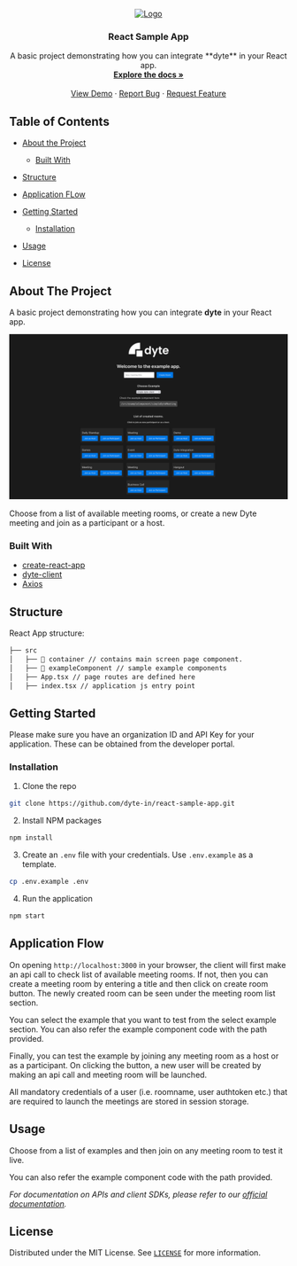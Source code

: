 <!-- PROJECT LOGO -->
<p align="center">
  <a href="https://dyte.io">
    <img src="https://dyte-uploads.s3.ap-south-1.amazonaws.com/dyte-logo-dark.svg" alt="Logo" height="40">
  </a>

  <h3 align="center">React Sample App</h3>

  <p align="center">
    A basic project demonstrating how you can integrate **dyte** in your React app.
    <br />
    <a href="https://docs.dyte.io"><strong>Explore the docs »</strong></a>
    <br />
    <br />
    <a href="https://dyte-react-sample.netlify.app">View Demo</a>
    ·
    <a href="https://github.com/dyte-in/react-sample-app/issues">Report Bug</a>
    ·
    <a href="https://github.com/dyte-in/react-sample-app/issues">Request Feature</a>
  </p>
</p>

<!-- TABLE OF CONTENTS -->

## Table of Contents

- [About the Project](#about-the-project)
  - [Built With](#built-with)
- [Structure](#structure)
- [Application FLow](#application-flow)
- [Getting Started](#getting-started)
  - [Installation](#installation)
- [Usage](#usage)

- [License](#license)

<!-- ABOUT THE PROJECT -->

## About The Project

A basic project demonstrating how you can integrate **dyte** in your React app.

![very-basic](docs/site.png)

Choose from a list of available meeting rooms, or create a new Dyte meeting and join as a participant or a host.

### Built With

- [create-react-app](https://github.com/facebook/create-react-app)
- [dyte-client](https://www.npmjs.com/package/dyte-client)
- [Axios](https://github.com/axios/axios)

<!-- GETTING STARTED -->

## Structure

React App structure:

```
├── src
│   ├── 📁 container // contains main screen page component.
│   ├── 📁 exampleComponent // sample example components
│   ├── App.tsx // page routes are defined here
│   ├── index.tsx // application js entry point

```

## Getting Started

Please make sure you have an organization ID and API Key for your application. These can be obtained from the developer portal.

### Installation

1. Clone the repo

```sh
git clone https://github.com/dyte-in/react-sample-app.git
```

2. Install NPM packages

```sh
npm install
```

3. Create an `.env` file with your credentials. Use `.env.example` as a template.

```sh
cp .env.example .env
```

4. Run the application

```sh
npm start
```


## Application Flow


On opening `http://localhost:3000` in your browser, the client will first make an api call to check list of available meeting rooms. If not, then you can create a meeting room by entering a title and then click on create room button. The newly created room can be seen under the meeting room list section.

You can select the example that you want to test from the select example section. You can also refer the example component code with the path provided.

Finally, you can test the example by joining any meeting room as a host or as a participant. On clicking the button, a new user will be created by making an api call and meeting room will be launched.

All mandatory credentials of a user (i.e. roomname, user authtoken etc.) that are required to launch the meetings are stored in session storage.


<!-- USAGE EXAMPLES -->

## Usage

Choose from a list of examples and then join on any meeting room to test it live.

You can also refer the example component code with the path provided.

<!-- You can use this example as a reference on how you can integrate your webapp with dyte. -->

_For documentation on APIs and client SDKs, please refer to our [official documentation](https://docs.dyte.io)._

<!-- LICENSE -->

## License

Distributed under the MIT License. See [`LICENSE`](./LICENSE) for more information.
